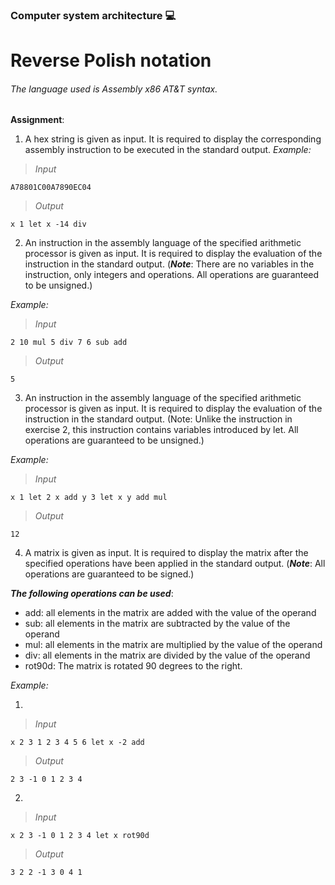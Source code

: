 ### Computer system architecture :computer: 
# Reverse Polish notation 

###### The language used is Assembly x86 AT&T syntax.
**Assignment**: 
1. A hex string is given as input. It is required to display the corresponding assembly instruction to be executed in the standard output.
_Example:_

> _Input_
``` assembly
A78801C00A7890EC04
```
> _Output_
``` assembly
x 1 let x -14 div
```
2. An instruction in the assembly language of the specified arithmetic processor is given as input. It is required to display the evaluation of the instruction in the standard output. (***Note***: There are no variables in the instruction, only integers and operations. All operations are guaranteed to be unsigned.)

_Example:_

> _Input_
``` assembly
2 10 mul 5 div 7 6 sub add
```

> _Output_
``` assembly
5
```

3. An instruction in the assembly language of the specified arithmetic processor is given as input. It is required to display the evaluation of the instruction in the standard output. (Note: Unlike the instruction in exercise 2, this instruction contains variables introduced by let. All operations are guaranteed to be unsigned.)

_Example:_

> _Input_
``` assembly
x 1 let 2 x add y 3 let x y add mul
```

> _Output_
``` assembly
12
```

4. A matrix is given as input. It is required to display the matrix after the specified operations have been applied in the standard output. (***Note***: All operations are guaranteed to be signed.)

***The following operations can be used***:

- add: all elements in the matrix are added with the value of the operand
- sub: all elements in the matrix are subtracted by the value of the operand
- mul: all elements in the matrix are multiplied by the value of the operand
- div: all elements in the matrix are divided by the value of the operand
- rot90d: The matrix is rotated 90 degrees to the right.

_Example:_

1. 
> _Input_
``` assembly
x 2 3 1 2 3 4 5 6 let x -2 add
```

> _Output_
``` assembly
2 3 -1 0 1 2 3 4
```

2. 
> _Input_
``` assembly
x 2 3 -1 0 1 2 3 4 let x rot90d
```

> _Output_
``` assembly
3 2 2 -1 3 0 4 1
```
